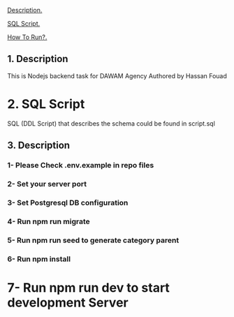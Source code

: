 [ Description. ](#desc)

[ SQL Script. ](#sql)

[ How To Run?. ](#run)



<a name="desc"></a>
## 1. Description
This is Nodejs backend task for DAWAM Agency
Authored by Hassan Fouad


<a name="desc"></a>
# 2. SQL Script
SQL (DDL Script) that describes the schema could be found in script.sql


<a name="run"></a>
## 3. Description
### 1- Please Check .env.example in repo files
### 2- Set your server port
### 3- Set Postgresql DB configuration
### 4- Run npm run migrate
### 5- Run npm run seed to generate category parent
### 6- Run npm install
# 7- Run npm run dev to start development Server
